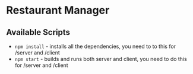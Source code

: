 # Restaurant Manager

## Available Scripts

* `npm install` - installs all the dependencies, you need to to this for /server and /client
* `npm start` - builds and runs both server and client, you need to do this for /server and /client
